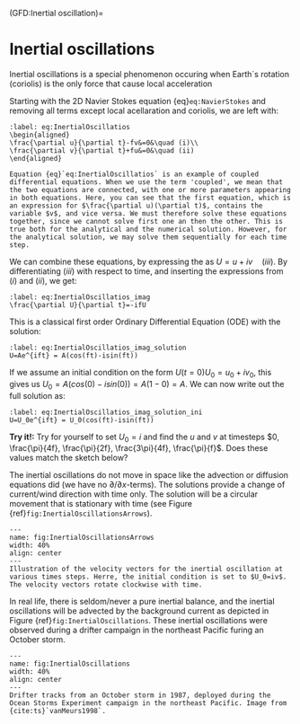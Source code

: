 (GFD:Inertial oscillation)=
# Inertial oscillations

Inertial oscillations is a special phenomenon occuring when Earth´s rotation (coriolis)  is the only force that cause local acceleration

Starting with the 2D Navier Stokes equation {eq}`eq:NavierStokes` and removing all terms except local acellaration and coriolis, we are left with:

```{math}
:label: eq:InertialOscillatios
\begin{aligned}
\frac{\partial u}{\partial t}-fv&=0&\quad (i)\\
\frac{\partial v}{\partial t}+fu&=0&\quad (ii)
\end{aligned} 
```

```{note}
Equation {eq}`eq:InertialOscillatios` is an example of coupled differential equations. When we use the term 'coupled', we mean that the two equations are connected, with one or more parameters appearing in both equations. Here, you can see that the first equation, which is an expression for $\frac{\partial u)(\partial t)$, contains the variable $v$, and vice versa. We must therefore solve these equations together, since we cannot solve first one an then the other. This is true both for the analytical and the numerical solution. However, for the analytical solution, we may solve them sequentially for each time step.
```

We can combine these equations, by expressing the as $U=u+iv \quad(iii)$. By differentiating $(iii)$ with respect to time, and inserting the  expressions from $(i)$ and $(ii)$, we get:

```{math}
:label: eq:InertialOscillatios_imag
\frac{\partial U}{\partial t}=-ifU
```

This is a classical first order Ordinary Differential Equation (ODE) with the solution:

```{math}
:label: eq:InertialOscillatios_imag_solution
U=Ae^{ift} = A(cos(ft)-isin(ft))
```

If we assume an initial condition on the form $U(t=0)U_0=u_0+iv_0$, this gives us $U_0=A(cos(0)-isin(0))=A(1-0)=A$. We can now write out the full solution as:

```{math}
:label: eq:InertialOscillatios_imag_solution_ini
U=U_0e^{ift} = U_0(cos(ft)-isin(ft))
```

**Try it!:**
Try for yourself to set $U_0=i$ and find the $u$ and $v$ at timesteps $0, \frac{\pi}{4f}, \frac{\pi}{2f}, \frac{3\pi}{4f}, \frac{\pi}{f}$. Does these values match the sketch below?

The inertial oscillations do not move in space like the advection or diffusion equations did (we have no $\partial/\partial x$-terms). The solutions provide a change of current/wind direction with time only. The solution will be a circular movement that is stationary with time (see Figure {ref}`fig:InertialOscillationsArrows`). 

```{figure} ./InertialOscillationsArrows.png
---
name: fig:InertialOscillationsArrows
width: 40%
align: center
---
Illustration of the velocity vectors for the inertial oscillation at various times steps. Herre, the initial condition is set to $U_0=iv$. The velocity vectors rotate clockwise with time. 
```

In real life, there is seldom/never a pure inertial balance, and the inertial oscillations will be advected by the background current as depicted in Figure {ref}`fig:InertialOscillations`. These inertial oscillations were observed during a drifter campaign in the northeast Pacific furing an October storm. 


```{figure} ./inertial_oscillations.jpg
---
name: fig:InertialOscillations
width: 40%
align: center
---
Drifter tracks from an October storm in 1987, deployed during the Ocean Storms Experiment campaign in the northeast Pacific. Image from {cite:ts}`vanMeurs1998`.  
```
